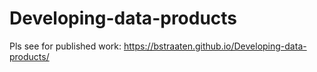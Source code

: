 # Developing-data-products

Pls see for published work: https://bstraaten.github.io/Developing-data-products/


